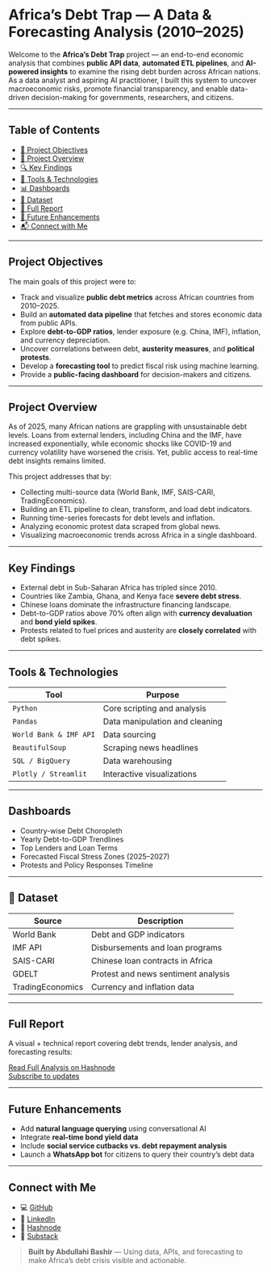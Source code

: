 # Africa’s Debt Trap — A Data & Forecasting Analysis (2010–2025)

Welcome to the **Africa’s Debt Trap** project — an end-to-end economic analysis that combines **public API data**, **automated ETL pipelines**, and **AI-powered insights** to examine the rising debt burden across African nations. As a data analyst and aspiring AI practitioner, I built this system to uncover macroeconomic risks, promote financial transparency, and enable data-driven decision-making for governments, researchers, and citizens.

---

## Table of Contents

- [🎯 Project Objectives](#-project-objectives)
- [📘 Project Overview](#-project-overview)
- [🔍 Key Findings](#-key-findings)
- [🧰 Tools & Technologies](#-tools--technologies)
- [📊 Dashboards](#-dashboards)
- [🧾 Dataset](#-dataset)
- [📄 Full Report](#-full-report)
- [🧠 Future Enhancements](#-future-enhancements)
- [📬 Connect with Me](#-connect-with-me)

---

## Project Objectives

The main goals of this project were to:

- Track and visualize **public debt metrics** across African countries from 2010–2025.
- Build an **automated data pipeline** that fetches and stores economic data from public APIs.
- Explore **debt-to-GDP ratios**, lender exposure (e.g. China, IMF), inflation, and currency depreciation.
- Uncover correlations between debt, **austerity measures**, and **political protests**.
- Develop a **forecasting tool** to predict fiscal risk using machine learning.
- Provide a **public-facing dashboard** for decision-makers and citizens.

---

## Project Overview

As of 2025, many African nations are grappling with unsustainable debt levels. Loans from external lenders, including China and the IMF, have increased exponentially, while economic shocks like COVID-19 and currency volatility have worsened the crisis. Yet, public access to real-time debt insights remains limited.

This project addresses that by:

- Collecting multi-source data (World Bank, IMF, SAIS-CARI, TradingEconomics).
- Building an ETL pipeline to clean, transform, and load debt indicators.
- Running time-series forecasts for debt levels and inflation.
- Analyzing economic protest data scraped from global news.
- Visualizing macroeconomic trends across Africa in a single dashboard.

---

## Key Findings

- External debt in Sub-Saharan Africa has tripled since 2010.
- Countries like Zambia, Ghana, and Kenya face **severe debt stress**.
- Chinese loans dominate the infrastructure financing landscape.
- Debt-to-GDP ratios above 70% often align with **currency devaluation** and **bond yield spikes**.
- Protests related to fuel prices and austerity are **closely correlated** with debt spikes.

---

## Tools & Technologies

| Tool | Purpose |
|------|---------|
| `Python` | Core scripting and analysis |
| `Pandas` | Data manipulation and cleaning |
| `World Bank & IMF API` | Data sourcing |
| `BeautifulSoup` | Scraping news headlines |
| `SQL / BigQuery` | Data warehousing |
| `Plotly / Streamlit` | Interactive visualizations |

---

## Dashboards

- Country-wise Debt Choropleth  
- Yearly Debt-to-GDP Trendlines  
- Top Lenders and Loan Terms  
- Forecasted Fiscal Stress Zones (2025–2027)  
- Protests and Policy Responses Timeline  

---

## 🧾 Dataset

| Source | Description |
|--------|-------------|
| World Bank | Debt and GDP indicators |
| IMF API | Disbursements and loan programs |
| SAIS-CARI | Chinese loan contracts in Africa |
| GDELT | Protest and news sentiment analysis |
| TradingEconomics | Currency and inflation data |

---

## Full Report

A visual + technical report covering debt trends, lender analysis, and forecasting results:

[Read Full Analysis on Hashnode](https://abdullahybashir.hashnode.dev)  
[Subscribe to updates](https://yourusername.substack.com)

---

## Future Enhancements

- Add **natural language querying** using conversational AI  
- Integrate **real-time bond yield data**  
- Include **social service cutbacks vs. debt repayment analysis**  
- Launch a **WhatsApp bot** for citizens to query their country’s debt data  

---

## Connect with Me

- 💻 [GitHub](https://github.com/Abdllahy)  
- 🧠 [LinkedIn](https://linkedin.com/in/abdullahybashir)  
- 📰 [Hashnode](https://abdullahybashir.hashnode.dev)  
- 📩 [Substack](https://yourusername.substack.com)

> **Built by Abdullahi Bashir** — Using data, APIs, and forecasting to make Africa’s debt crisis visible and actionable.
